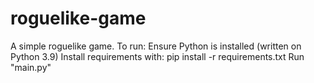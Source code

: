 # roguelike-game
A simple roguelike game.
To run:
  Ensure Python is installed (written on Python 3.9)
  Install requirements with:
    pip install -r requirements.txt
  Run "main.py"
